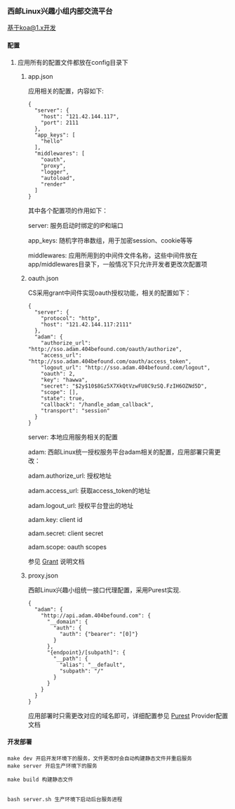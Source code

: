 ### 西邮Linux兴趣小组内部交流平台

基于koa@1.x开发

#### 配置

1. 应用所有的配置文件都放在config目录下

    1. app.json

        应用相关的配置，内容如下:

        ```
        {
          "server": {
            "host": "121.42.144.117",
            "port": 2111
          },
          "app_keys": [
            "hello"
          ],
          "middlewares": [
            "oauth",
            "proxy",
            "logger",
            "autoload",
            "render"
          ]
        }
        ```
        其中各个配置项的作用如下：

        server: 服务启动时绑定的IP和端口

        app_keys: 随机字符串数组，用于加密session、cookie等等

        middlewares: 应用所用到的中间件文件名称，这些中间件放在app/middlewares目录下，一般情况下只允许开发者更改次配置项

    2. oauth.json

        CS采用grant中间件实现oauth授权功能，相关的配置如下：

        ```
        {
          "server": {
            "protocol": "http",
            "host": "121.42.144.117:2111"
          },
          "adam": {
            "authorize_url": "http://sso.adam.404befound.com/oauth/authorize",
            "access_url": "http://sso.adam.404befound.com/oauth/access_token",
            "logout_url": "http://sso.adam.404befound.com/logout",
            "oauth": 2,
            "key": "hawwa",
            "secret": "$2y$10$8Gz5X7XkQtVzwFU8C9zSQ.FzIH6OZNd5D",
            "scope": [],
            "state": true,
            "callback": "/handle_adam_callback",
            "transport": "session"
          }
        }
        ```

        server: 本地应用服务相关的配置

        adam: 西邮Linux统一授权服务平台adam相关的配置，应用部署只需更改：

        adam.authorize_url: 授权地址

        adam.access_url: 获取access_token的地址

        adam.logout_url: 授权平台登出的地址

        adam.key: client id

        adam.secret: client secret

        adam.scope: oauth scopes

        参见 [Grant](https://www.npmjs.com/package/grant#custom-providers) 说明文档

    3. proxy.json

        西邮Linux兴趣小组统一接口代理配置，采用Purest实现.

        ```
        {
          "adam": {
            "http://api.adam.404befound.com": {
              "__domain": {
                "auth": {
                  "auth": {"bearer": "[0]"}
                }
              },
              "{endpoint}/[subpath]": {
                "__path": {
                  "alias": "__default",
                  "subpath": "/"
                }
              }
            }
          }
        }
        ```

        应用部署时只需更改对应的域名即可，详细配置参见 [Purest](https://simov.gitbooks.io/purest/content/docs/02-provider-config.html) Provider配置文档

#### 开发部署

```
make dev 开启开发环境下的服务，文件更改时会自动构建静态文件并重启服务
make server 开启生产环境下的服务

make build 构建静态文件


bash server.sh 生产环境下启动后台服务进程

```
